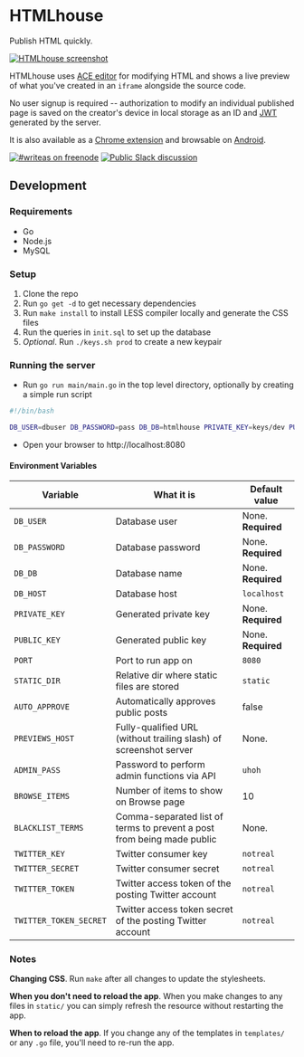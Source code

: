 HTMLhouse
=========

Publish HTML quickly. 

[![HTMLhouse screenshot](https://lh3.googleusercontent.com/-iy91ChUsBOx0h0-AsXo-uSAwZOk-L2QSbLxxRUoTO8mL1ArJH8qiWfxFZ8OhOUnC9B8tzGHQA=s640-h400-e365-rw)](https://html.house)

HTMLhouse uses [ACE editor](https://ace.c9.io/) for modifying HTML and shows a live preview of what you've created in an `iframe` alongside the source code.

No user signup is required -- authorization to modify an individual published page is saved on the creator's device in local storage as an ID and [JWT](http://jwt.io/) generated by the server.

It is also available as a [Chrome extension](https://chrome.google.com/webstore/detail/htmlhouse/aljfacibkadhobknaalpfbclcpoepopi) and browsable on [Android](https://play.google.com/store/apps/details?id=com.abunchtell.htmlhouse).

[![#writeas on freenode](https://img.shields.io/badge/freenode-%23writeas-blue.svg)](http://webchat.freenode.net/?channels=writeas) [![Public Slack discussion](http://slack.write.as/badge.svg)](http://slack.write.as/)

## Development

### Requirements

* Go
* Node.js
* MySQL

### Setup

1. Clone the repo
2. Run `go get -d` to get necessary dependencies
3. Run `make install` to install LESS compiler locally and generate the CSS files
4. Run the queries in `init.sql` to set up the database
5. _Optional_. Run `./keys.sh prod` to create a new keypair

### Running the server

* Run `go run main/main.go` in the top level directory, optionally by creating a simple run script
```bash
#!/bin/bash

DB_USER=dbuser DB_PASSWORD=pass DB_DB=htmlhouse PRIVATE_KEY=keys/dev PUBLIC_KEY=keys/dev.pub go run main/main.go
```
* Open your browser to http://localhost:8080

#### Environment Variables

| Variable | What it is | Default value |
| -------- | ---------- | ------------- |
| `DB_USER` | Database user | None. **Required** |
| `DB_PASSWORD` | Database password | None. **Required** |
| `DB_DB` | Database name | None. **Required** |
| `DB_HOST` | Database host | `localhost` |
| `PRIVATE_KEY` | Generated private key | None. **Required** |
| `PUBLIC_KEY` | Generated public key | None. **Required** |
| `PORT` | Port to run app on | `8080` |
| `STATIC_DIR` | Relative dir where static files are stored | `static` |
| `AUTO_APPROVE` | Automatically approves public posts | false |
| `PREVIEWS_HOST` | Fully-qualified URL (without trailing slash) of screenshot server | None. |
| `ADMIN_PASS` | Password to perform admin functions via API | `uhoh` |
| `BROWSE_ITEMS` | Number of items to show on Browse page | 10 |
| `BLACKLIST_TERMS` | Comma-separated list of terms to prevent a post from being made public | None. |
| `TWITTER_KEY` | Twitter consumer key | `notreal` |
| `TWITTER_SECRET` | Twitter consumer secret | `notreal` |
| `TWITTER_TOKEN` | Twitter access token of the posting Twitter account | `notreal` |
| `TWITTER_TOKEN_SECRET` | Twitter access token secret of the posting Twitter account | `notreal` |

### Notes

**Changing CSS**. Run `make` after all changes to update the stylesheets.

**When you don't need to reload the app**. When you make changes to any files in `static/` you can simply refresh the resource without restarting the app.

**When to reload the app**. If you change any of the templates in `templates/` or any `.go` file, you'll need to re-run the app.

